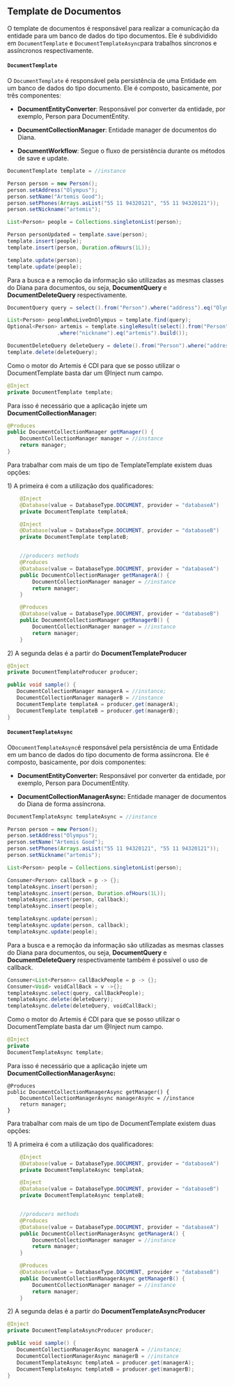## Template de Documentos

O template de documentos é responsável para realizar a comunicação da entidade para um banco de dados do tipo documentos. Ele é subdividido em `DocumentTemplate` e `DocumentTemplateAsync`para trabalhos síncronos e assíncronos respectivamente.

#### `DocumentTemplate`

O `DocumentTemplate` é responsável pela persistência de uma Entidade em um banco de dados do tipo documento. Ele é composto, basicamente, por três componentes:

* **DocumentEntityConverter**: Responsável por converter da entidade, por exemplo, Person para DocumentEntity.

* **DocumentCollectionManager**: Entidade manager de documentos do Diana.

* **DocumentWorkflow**: Segue o fluxo de persistência durante os métodos de save e update.

```java
DocumentTemplate template = //instance

Person person = new Person();
person.setAddress("Olympus");
person.setName("Artemis Good");
person.setPhones(Arrays.asList("55 11 94320121", "55 11 94320121"));
person.setNickname("artemis");

List<Person> people = Collections.singletonList(person);

Person personUpdated = template.save(person);
template.insert(people);
template.insert(person, Duration.ofHours(1L));

template.update(person);
template.update(people);
```

Para a busca e a remoção da informação são utilizadas as mesmas classes do Diana para documentos, ou seja, **DocumentQuery** e **DocumentDeleteQuery** respectivamente.

```java
DocumentQuery query = select().from("Person").where("address").eq("Olympus").build();

List<Person> peopleWhoLiveOnOlympus = template.find(query);
Optional<Person> artemis = template.singleResult(select().from("Person")
                .where("nickname").eq("artemis").build());

DocumentDeleteQuery deleteQuery = delete().from("Person").where("address").eq("Olympus").build();
template.delete(deleteQuery);
```

Como o motor do Artemis é CDI para que se posso utilizar o DocumentTemplate basta dar um @Inject num campo.

```java
@Inject
private DocumentTemplate template;
```

Para isso é necessário que a aplicação injete um **DocumentCollectionManager:**

```java
@Produces
public DocumentCollectionManager getManager() {
    DocumentCollectionManager manager = //instance
    return manager;
}
```

Para trabalhar com mais de um tipo de TemplateTemplate existem duas opções:

1\) A primeira é com a utilização dos qualificadores:

```java
    @Inject
    @Database(value = DatabaseType.DOCUMENT, provider = "databaseA")
    private DocumentTemplate templateA;

    @Inject
    @Database(value = DatabaseType.DOCUMENT, provider = "databaseB")
    private DocumentTemplate templateB;


    //producers methods
    @Produces
    @Database(value = DatabaseType.DOCUMENT, provider = "databaseA")
    public DocumentCollectionManager getManagerA() {
        DocumentCollectionManager manager = //instance
        return manager;
    }

    @Produces
    @Database(value = DatabaseType.DOCUMENT, provider = "databaseB")
    public DocumentCollectionManager getManagerB() {
        DocumentCollectionManager manager = //instance
        return manager;
    }
```

2\) A segunda delas é a partir do  **DocumentTemplateProducer**

```java
@Inject
private DocumentTemplateProducer producer;

public void sample() {
   DocumentCollectionManager managerA = //instance;
   DocumentCollectionManager managerB = //instance
   DocumentTemplate templateA = producer.get(managerA);
   DocumentTemplate templateB = producer.get(managerB);
}
```

#### `DocumentTemplateAsync`

O`DocumentTemplateAsync`é responsável pela persistência de uma Entidade em um banco de dados do tipo documento de forma assíncrona. Ele é composto, basicamente, por dois componentes:

* **DocumentEntityConverter:** Responsável por converter da entidade, por exemplo, Person para DocumentEntity.

* **DocumentCollectionManagerAsync:** Entidade manager de documentos do Diana de forma assíncrona.

```java
DocumentTemplateAsync templateAsync = //instance

Person person = new Person();
person.setAddress("Olympus");
person.setName("Artemis Good");
person.setPhones(Arrays.asList("55 11 94320121", "55 11 94320121"));
person.setNickname("artemis");

List<Person> people = Collections.singletonList(person);

Consumer<Person> callback = p -> {};
templateAsync.insert(person);
templateAsync.insert(person, Duration.ofHours(1L));
templateAsync.insert(person, callback);
templateAsync.insert(people);

templateAsync.update(person);
templateAsync.update(person, callback);
templateAsync.update(people);
```

Para a busca e a remoção da informação são utilizadas as mesmas classes do Diana para documentos, ou seja, **DocumentQuery** e **DocumentDeleteQuery** respectivamente também é possível o uso de callback.

```java
Consumer<List<Person>> callBackPeople = p -> {};
Consumer<Void> voidCallBack = v ->{};
templateAsync.select(query, callBackPeople);
templateAsync.delete(deleteQuery);
templateAsync.delete(deleteQuery, voidCallBack);
```

Como o motor do Artemis é CDI para que se posso utilizar o DocumentTemplate basta dar um @Inject num campo.

```java
@Inject
private
DocumentTemplateAsync template;
```

Para isso é necessário que a aplicação injete um **DocumentCollectionManagerAsync:**

```
@Produces
public DocumentCollectionManagerAsync getManager() {
    DocumentCollectionManagerAsync managerAsync = //instance
    return manager;
}
```

Para trabalhar com mais de um tipo de DocumentTemplate existem duas opções:

1\) A primeira é com a utilização dos qualificadores:

```java
    @Inject
    @Database(value = DatabaseType.DOCUMENT, provider = "databaseA")
    private DocumentTemplateAsync templateA;

    @Inject
    @Database(value = DatabaseType.DOCUMENT, provider = "databaseB")
    private DocumentTemplateAsync templateB;


    //producers methods
    @Produces
    @Database(value = DatabaseType.DOCUMENT, provider = "databaseA")
    public DocumentCollectionManagerAsync getManagerA() {
        DocumentCollectionManager manager = //instance
        return manager;
    }

    @Produces
    @Database(value = DatabaseType.DOCUMENT, provider = "databaseB")
    public DocumentCollectionManagerAsync getManagerB() {
        DocumentCollectionManager manager = //instance
        return manager;
    }
```

2\) A segunda delas é a partir do  **DocumentTemplateAsyncProducer**

```java
@Inject
private DocumentTemplateAsyncProducer producer;

public void sample() {
   DocumentCollectionManagerAsync managerA = //instance;
   DocumentCollectionManagerAsync managerB = //instance
   DocumentTemplateAsync templateA = producer.get(managerA);
   DocumentTemplateAsync templateB = producer.get(managerB);
}
```



